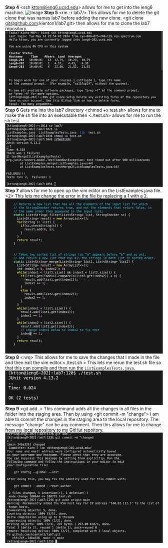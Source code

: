 **Step 4**
<ssh ktton@ieng6.ucsd.edu> <enter> allows for me to get into the ieng6 machine.
![Image]("CSE15l-1.png")
**Step 5**
<pwd> <cd> <rm -r lab7/> <enter> <y> <enter> <y> <enter> This allows for me to delete the git clone that was names lab7 before adding the new clone. <git clone git@github.com:kienton1/lab7.git><enter> then allows for me to clone the lab7 repository.
![Image](CSE15l-2.png)
**Step 6**
<cd lab7/><enter> Gets me into the lab7 directory <chmod +x test.sh><enter> allows for me to make the sh file into an executable then <./test.sh><enter> allows for me to run the sh test.
![Image](CSE15l-3.png)
**Step 7**
<vim ListExamples.java><enter> allows for me to open up the vim editor on the ListExamples.java file. <up><up><up><right><right><right><right><right><right><right><right><right><r><2> This lets me change the error in the file by replacing a 1 with a 2.
![Image](CSE15l-4.png)
**Step 8**
<:wq> This allows for me to save the changes that I made in the file and then exit the vim editor.<./test.sh ><enter> This lets me rerun the test.sh file so that this can compile and then run the `ListExamplesTests.java`.
![Image](CSE15l-5.png)
**Step 9**
<git add .><enter> This command adds all the changes in all files in the folder into the staging area. Then by using <git commit -m "change"><enter> I am able to commit the changes in the staging area to the local repository. The message "change" can be any comment. <git push origin main><enter> Then this allows for me to change from my local repository to my GitHut repoitory.
![Image](CSE15l-6.png)
